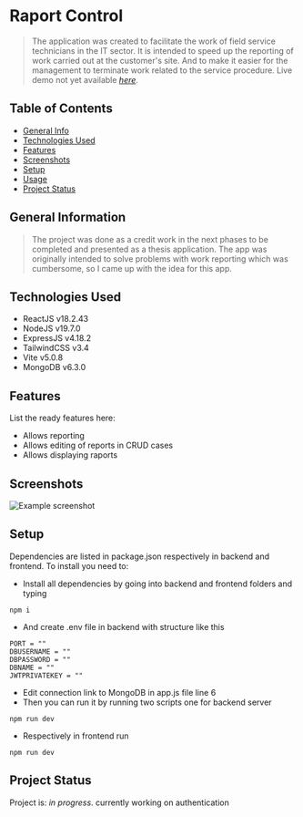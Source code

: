 # Raport Control
> The application was created to facilitate the work of field service technicians in the IT sector. It is intended to speed up the reporting of work carried out at the customer's site. And to make it easier for the management to terminate work related to the service procedure.
> Live demo not yet available [_here_](https://www.example.com). <!-- If you have the project hosted somewhere, include the link here. -->

## Table of Contents
* [General Info](#general-information)
* [Technologies Used](#technologies-used)
* [Features](#features)
* [Screenshots](#screenshots)
* [Setup](#setup)
* [Usage](#usage)
* [Project Status](#project-status)
<!-- * [License](#license) -->


## General Information
>The project was done as a credit work in the next phases to be completed and presented as a thesis application. The app was originally intended to solve problems with work reporting which was cumbersome, so I came up with the idea for this app.



## Technologies Used
- ReactJS v18.2.43
- NodeJS v19.7.0
- ExpressJS v4.18.2
- TailwindCSS v3.4
- Vite v5.0.8
- MongoDB v6.3.0


## Features
List the ready features here:
- Allows reporting
- Allows editing of reports in CRUD cases
- Allows displaying raports 



## Screenshots
![Example screenshot](./img/screenshot.png)
<!-- If you have screenshots you'd like to share, include them here. -->


## Setup
Dependencies are listed in package.json respectively in backend and frontend.
To install you need to:
- Install all dependencies by going into backend and frontend folders and typing
```
npm i
```
- And create .env file in backend with structure like this 
```
PORT = ""
DBUSERNAME = ""
DBPASSWORD = ""
DBNAME = ""
JWTPRIVATEKEY = ""
```
- Edit connection link to MongoDB in app.js file line 6
- Then you can run it by running two scripts one for backend server 
```
npm run dev
```
- Respectively in frontend run 
```
npm run dev
``` 
## Project Status
Project is: _in progress_. currently working on authentication

